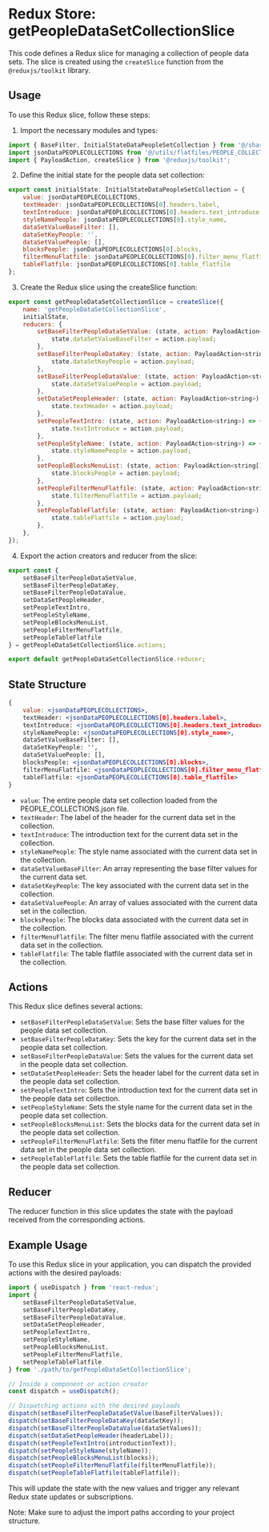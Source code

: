 # Redux Store: getPeopleDataSetCollectionSlice

This code defines a Redux slice for managing a collection of people data sets. The slice is created using the `createSlice` function from the `@reduxjs/toolkit` library.

## Usage
To use this Redux slice, follow these steps:

1) Import the necessary modules and types:
```jsx
import { BaseFilter, InitialStateDataPeopleSetCollection } from '@/share/InterfactTypesDatasetCollection';
import jsonDataPEOPLECOLLECTIONS from '@/utils/flatfiles/PEOPLE_COLLECTIONS.json';
import { PayloadAction, createSlice } from '@reduxjs/toolkit';

```
2) Define the initial state for the people data set collection:

```jsx
export const initialState: InitialStateDataPeopleSetCollection = {
    value: jsonDataPEOPLECOLLECTIONS,
    textHeader: jsonDataPEOPLECOLLECTIONS[0].headers.label,
    textIntroduce: jsonDataPEOPLECOLLECTIONS[0].headers.text_introduce,
    styleNamePeople: jsonDataPEOPLECOLLECTIONS[0].style_name,
    dataSetValueBaseFilter: [],
    dataSetKeyPeople: '',
    dataSetValuePeople: [],
    blocksPeople: jsonDataPEOPLECOLLECTIONS[0].blocks,
    filterMenuFlatfile: jsonDataPEOPLECOLLECTIONS[0].filter_menu_flatfile,
    tableFlatfile: jsonDataPEOPLECOLLECTIONS[0].table_flatfile
};

```
3) Create the Redux slice using the createSlice function:

```jsx
export const getPeopleDataSetCollectionSlice = createSlice({
    name: 'getPeopleDataSetCollectionSlice',
    initialState,
    reducers: {
        setBaseFilterPeopleDataSetValue: (state, action: PayloadAction<BaseFilter[]>) => {
            state.dataSetValueBaseFilter = action.payload;
        },
        setBaseFilterPeopleDataKey: (state, action: PayloadAction<string>) => {
            state.dataSetKeyPeople = action.payload;
        },
        setBaseFilterPeopleDataValue: (state, action: PayloadAction<string[] | number[]>) => {
            state.dataSetValuePeople = action.payload;
        },
        setDataSetPeopleHeader: (state, action: PayloadAction<string>) => {
            state.textHeader = action.payload;
        },
        setPeopleTextIntro: (state, action: PayloadAction<string>) => {
            state.textIntroduce = action.payload;
        },
        setPeopleStyleName: (state, action: PayloadAction<string>) => {
            state.styleNamePeople = action.payload;
        },
        setPeopleBlocksMenuList: (state, action: PayloadAction<string[]>) => {
            state.blocksPeople = action.payload;
        },
        setPeopleFilterMenuFlatfile: (state, action: PayloadAction<string>) => {
            state.filterMenuFlatfile = action.payload;
        },
        setPeopleTableFlatfile: (state, action: PayloadAction<string>) => {
            state.tableFlatfile = action.payload;
        },
    },
});

```
4) Export the action creators and reducer from the slice:

```jsx
export const {
    setBaseFilterPeopleDataSetValue,
    setBaseFilterPeopleDataKey,
    setBaseFilterPeopleDataValue,
    setDataSetPeopleHeader,
    setPeopleTextIntro,
    setPeopleStyleName,
    setPeopleBlocksMenuList,
    setPeopleFilterMenuFlatfile,
    setPeopleTableFlatfile
} = getPeopleDataSetCollectionSlice.actions;

export default getPeopleDataSetCollectionSlice.reducer;

```

## State Structure

```jsx
{
    value: <jsonDataPEOPLECOLLECTIONS>,
    textHeader: <jsonDataPEOPLECOLLECTIONS[0].headers.label>,
    textIntroduce: <jsonDataPEOPLECOLLECTIONS[0].headers.text_introduce>,
    styleNamePeople: <jsonDataPEOPLECOLLECTIONS[0].style_name>,
    dataSetValueBaseFilter: [],
    dataSetKeyPeople: '',
    dataSetValuePeople: [],
    blocksPeople: <jsonDataPEOPLECOLLECTIONS[0].blocks>,
    filterMenuFlatfile: <jsonDataPEOPLECOLLECTIONS[0].filter_menu_flatfile>,
    tableFlatfile: <jsonDataPEOPLECOLLECTIONS[0].table_flatfile>
}

```
- `value`: The entire people data set collection loaded from the PEOPLE_COLLECTIONS.json file.
- `textHeader`: The label of the header for the current data set in the collection.
- `textIntroduce`: The introduction text for the current data set in the collection.
- `styleNamePeople`: The style name associated with the current data set in the collection.
- `dataSetValueBaseFilter`: An array representing the base filter values for the current data set.
- `dataSetKeyPeople`: The key associated with the current data set in the collection.
- `dataSetValuePeople`: An array of values associated with the current data set in the collection.
- `blocksPeople`: The blocks data associated with the current data set in the collection.
- `filterMenuFlatfile`: The filter menu flatfile associated with the current data set in the collection.
- `tableFlatfile`: The table flatfile associated with the current data set in the collection.

## Actions
This Redux slice defines several actions:

- `setBaseFilterPeopleDataSetValue`: Sets the base filter values for the people data set collection.
- `setBaseFilterPeopleDataKey`: Sets the key for the current data set in the people data set collection.
- `setBaseFilterPeopleDataValue`: Sets the values for the current data set in the people data set collection.
- `setDataSetPeopleHeader`: Sets the header label for the current data set in the people data set collection.
- `setPeopleTextIntro`: Sets the introduction text for the current data set in the people data set collection.
- `setPeopleStyleName`: Sets the style name for the current data set in the people data set collection.
- `setPeopleBlocksMenuList`: Sets the blocks data for the current data set in the people data set collection.
- `setPeopleFilterMenuFlatfile`: Sets the filter menu flatfile for the current data set in the people data set collection.
- `setPeopleTableFlatfile`: Sets the table flatfile for the current data set in the people data set collection.

## Reducer
The reducer function in this slice updates the state with the payload received from the corresponding actions.

## Example Usage
To use this Redux slice in your application, you can dispatch the provided actions with the desired payloads:
```jsx
import { useDispatch } from 'react-redux';
import {
    setBaseFilterPeopleDataSetValue,
    setBaseFilterPeopleDataKey,
    setBaseFilterPeopleDataValue,
    setDataSetPeopleHeader,
    setPeopleTextIntro,
    setPeopleStyleName,
    setPeopleBlocksMenuList,
    setPeopleFilterMenuFlatfile,
    setPeopleTableFlatfile
} from './path/to/getPeopleDataSetCollectionSlice';

// Inside a component or action creator
const dispatch = useDispatch();

// Dispatching actions with the desired payloads
dispatch(setBaseFilterPeopleDataSetValue(baseFilterValues));
dispatch(setBaseFilterPeopleDataKey(dataSetKey));
dispatch(setBaseFilterPeopleDataValue(dataSetValues));
dispatch(setDataSetPeopleHeader(headerLabel));
dispatch(setPeopleTextIntro(introductionText));
dispatch(setPeopleStyleName(styleName));
dispatch(setPeopleBlocksMenuList(blocks));
dispatch(setPeopleFilterMenuFlatfile(filterMenuFlatfile));
dispatch(setPeopleTableFlatfile(tableFlatfile));
```

This will update the state with the new values and trigger any relevant Redux state updates or subscriptions.

Note: Make sure to adjust the import paths according to your project structure.